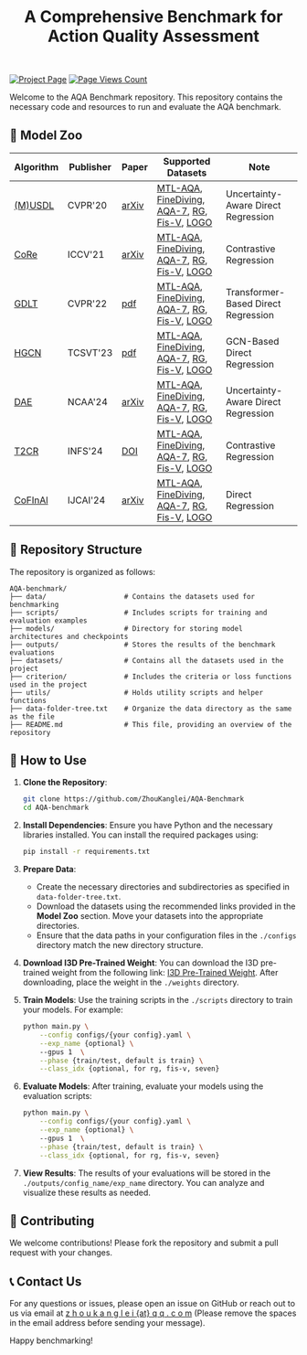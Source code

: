 <div align="center">
  <h1> A Comprehensive Benchmark for Action Quality Assessment </h1>
</div>
  
<div>&nbsp;</div>

[![Project Page](https://img.shields.io/badge/Project-Page-blue.svg)](https://zhoukanglei.github.io/AQA-Survey)
[![Page Views Count](https://badges.toozhao.com/badges/01JDKP6H9FYE9WEX7ADV27SFW4/green.svg)](https://badges.toozhao.com/stats/01JDKP6H9FYE9WEX7ADV27SFW4 "Get your own page views count badge on badges.toozhao.com")


Welcome to the AQA Benchmark repository. This repository contains the necessary code and resources to run and evaluate the AQA benchmark.

## 👀 Model Zoo

| Algorithm | Publisher | Paper | Supported Datasets | Note |
|-----------|-------------|------|-------------------|-------------|
| [(M)USDL](https://github.com/nzl-thu/MUSDL) | CVPR'20 | [arXiv](https://arxiv.org/abs/2006.07665) | [MTL-AQA](https://github.com/ParitoshParmar/MTL-AQA), [FineDiving](https://github.com/xujinglin/FineDiving), [AQA-7](http://rtis.oit.unlv.edu/datasets/), [RG](https://github.com/qinghuannn/ACTION-NET), [Fis-V](https://github.com/chmxu/MS_LSTM), [LOGO](https://github.com/dx199771/Interpretability-AQA?tab=readme-ov-file#long-form-group-logo) | Uncertainty-Aware Direct Regression |
| [CoRe](https://github.com/yuxumin/CoRe) | ICCV'21 | [arXiv](https://arxiv.org/pdf/2108.07797) | [MTL-AQA](https://github.com/ParitoshParmar/MTL-AQA), [FineDiving](https://github.com/xujinglin/FineDiving), [AQA-7](http://rtis.oit.unlv.edu/datasets/), [RG](https://github.com/qinghuannn/ACTION-NET), [Fis-V](https://github.com/chmxu/MS_LSTM), [LOGO](https://github.com/dx199771/Interpretability-AQA?tab=readme-ov-file#long-form-group-logo) | Contrastive Regression |
| [GDLT](https://github.com/xuangch/CVPR22_GDLT) | CVPR'22 | [pdf](https://openaccess.thecvf.com/content/CVPR2022/papers/Xu_Likert_Scoring_With_Grade_Decoupling_for_Long-Term_Action_Assessment_CVPR_2022_paper.pdf) | [MTL-AQA](https://github.com/ParitoshParmar/MTL-AQA), [FineDiving](https://github.com/xujinglin/FineDiving), [AQA-7](http://rtis.oit.unlv.edu/datasets/), [RG](https://github.com/qinghuannn/ACTION-NET), [Fis-V](https://github.com/chmxu/MS_LSTM), [LOGO](https://github.com/dx199771/Interpretability-AQA?tab=readme-ov-file#long-form-group-logo) | Transformer-Based Direct Regression |
| [HGCN](https://github.com/yuxumin/CoRe) | TCSVT'23 | [pdf](https://zhoukanglei.github.io/publication/hgcn_aqa/HGCN_AQA.pdf) | [MTL-AQA](https://github.com/ParitoshParmar/MTL-AQA), [FineDiving](https://github.com/xujinglin/FineDiving), [AQA-7](http://rtis.oit.unlv.edu/datasets/), [RG](https://github.com/qinghuannn/ACTION-NET), [Fis-V](https://github.com/chmxu/MS_LSTM), [LOGO](https://github.com/dx199771/Interpretability-AQA?tab=readme-ov-file#long-form-group-logo) | GCN-Based Direct Regression |
| [DAE](https://github.com/Luciferbobo/DAE-AQA) | NCAA'24 | [arXiv](https://arxiv.org/abs/2111.11029) | [MTL-AQA](https://github.com/ParitoshParmar/MTL-AQA), [FineDiving](https://github.com/xujinglin/FineDiving), [AQA-7](http://rtis.oit.unlv.edu/datasets/), [RG](https://github.com/qinghuannn/ACTION-NET), [Fis-V](https://github.com/chmxu/MS_LSTM), [LOGO](https://github.com/dx199771/Interpretability-AQA?tab=readme-ov-file#long-form-group-logo) | Uncertainty-Aware Direct Regression |
| [T2CR](https://github.com/XuHuangbiao/T2CR) | INFS'24 | [DOI](https://www.sciencedirect.com/science/article/abs/pii/S0020025524002603) | [MTL-AQA](https://github.com/ParitoshParmar/MTL-AQA), [FineDiving](https://github.com/xujinglin/FineDiving), [AQA-7](http://rtis.oit.unlv.edu/datasets/), [RG](https://github.com/qinghuannn/ACTION-NET), [Fis-V](https://github.com/chmxu/MS_LSTM), [LOGO](https://github.com/dx199771/Interpretability-AQA?tab=readme-ov-file#long-form-group-logo) | Contrastive Regression |
| [CoFInAl](https://github.com/ZhouKanglei/CoFInAl_AQA) | IJCAI'24 | [arXiv](https://arxiv.org/abs/2404.13999) | [MTL-AQA](https://github.com/ParitoshParmar/MTL-AQA), [FineDiving](https://github.com/xujinglin/FineDiving), [AQA-7](http://rtis.oit.unlv.edu/datasets/), [RG](https://github.com/qinghuannn/ACTION-NET), [Fis-V](https://github.com/chmxu/MS_LSTM), [LOGO](https://github.com/dx199771/Interpretability-AQA?tab=readme-ov-file#long-form-group-logo) | Direct Regression |

## 📂 Repository Structure

The repository is organized as follows:

```
AQA-benchmark/
├── data/                   # Contains the datasets used for benchmarking
├── scripts/                # Includes scripts for training and evaluation examples
├── models/                 # Directory for storing model architectures and checkpoints
├── outputs/                # Stores the results of the benchmark evaluations
├── datasets/               # Contains all the datasets used in the project
├── criterion/              # Includes the criteria or loss functions used in the project
├── utils/                  # Holds utility scripts and helper functions
├── data-folder-tree.txt    # Organize the data directory as the same as the file
├── README.md               # This file, providing an overview of the repository
```

## 📘 How to Use

1. **Clone the Repository**:
    ```bash
    git clone https://github.com/ZhouKanglei/AQA-Benchmark
    cd AQA-benchmark
    ```

2. **Install Dependencies**:
    Ensure you have Python and the necessary libraries installed. You can install the required packages using:
    ```bash
    pip install -r requirements.txt
    ```

3. **Prepare Data**:
    - Create the necessary directories and subdirectories as specified in `data-folder-tree.txt`.
    - Download the datasets using the recommended links provided in the **Model Zoo** section. Move your datasets into the appropriate directories.
    - Ensure that the data paths in your configuration files in the `./configs` directory match the new directory structure.

4. **Download I3D Pre-Trained Weight**:
    You can download the I3D pre-trained weight from the following link: [I3D Pre-Trained Weight](https://github.com/hassony2/kinetics_i3d_pytorch/blob/master/model/model_rgb.pth). After downloading, place the weight in the `./weights` directory.

5. **Train Models**:
    Use the training scripts in the `./scripts` directory to train your models. For example:
    ```bash
    python main.py \
        --config configs/{your config}.yaml \
        --exp_name {optional} \ 
        --gpus 1  \
        --phase {train/test, default is train} \
        --class_idx {optional, for rg, fis-v, seven}
    ```

6. **Evaluate Models**:
    After training, evaluate your models using the evaluation scripts:
    ```bash
    python main.py \
        --config configs/{your config}.yaml \
        --exp_name {optional} \ 
        --gpus 1  \
        --phase {train/test, default is train} \
        --class_idx {optional, for rg, fis-v, seven}
    ```

7. **View Results**:
    The results of your evaluations will be stored in the `./outputs/config_name/exp_name` directory. You can analyze and visualize these results as needed.

## 🤝 Contributing


We welcome contributions! Please fork the repository and submit a pull request with your changes.


## 📞 Contact Us

For any questions or issues, please open an issue on GitHub or reach out to us via email at [z h o u k a n g l e i {at} q q . c o m](mailto:zkl@qq.com) (Please remove the spaces in the email address before sending your message).

Happy benchmarking!

